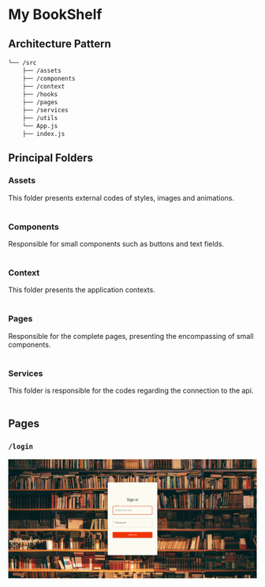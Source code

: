 # My BookShelf

## Architecture Pattern

```text
└── /src
    ├── /assets
    ├── /components
    ├── /context
    ├── /hooks
    ├── /pages
    ├── /services
    ├── /utils
    └── App.js
    ├── index.js
```

## Principal Folders

### Assets

This folder presents external codes of styles, images and animations.<br/><br/>

### Components

Responsible for small components such as buttons and text fields.<br/><br/>

### Context

This folder presents the application contexts.<br/><br/>

### Pages

Responsible for the complete pages, presenting the encompassing of small components.<br/><br/>

### Services

This folder is responsible for the codes regarding the connection to the api.<br/><br/>

## Pages

### `/login`

![image](./src/assets/images/docs/login.png)
